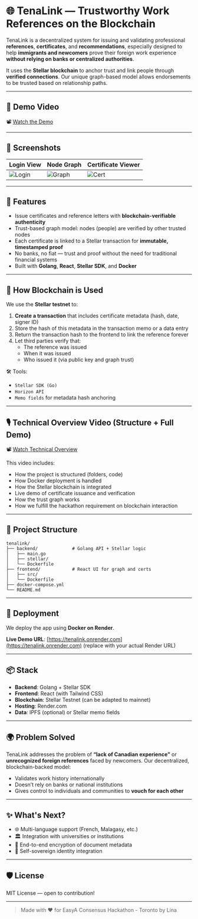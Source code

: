 # 🌐 TenaLink — Trustworthy Work References on the Blockchain

TenaLink is a decentralized system for issuing and validating professional **references**, **certificates**, and **recommendations**, especially designed to help **immigrants and newcomers** prove their foreign work experience **without relying on banks or centralized authorities**.

It uses the **Stellar blockchain** to anchor trust and link people through **verified connections**. Our unique graph-based model allows endorsements to be trusted based on relationship paths.

---

## 🎥 Demo Video

📽️ [Watch the Demo](https://your-demo-video-link.com)

---

## 📸 Screenshots

| Login View | Node Graph | Certificate Viewer |
|------------|------------|--------------------|
| ![Login](./screenshots/login.png) | ![Graph](./screenshots/graph.png) | ![Cert](./screenshots/certificate.png) |

---

## 🚀 Features

- Issue certificates and reference letters with **blockchain-verifiable authenticity**
- Trust-based graph model: nodes (people) are verified by other trusted nodes
- Each certificate is linked to a Stellar transaction for **immutable, timestamped proof**
- No banks, no fiat — trust and proof without the need for traditional financial systems
- Built with **Golang**, **React**, **Stellar SDK**, and **Docker**

---

## 🔗 How Blockchain is Used

We use the **Stellar testnet** to:

1. **Create a transaction** that includes certificate metadata (hash, date, signer ID)
2. Store the hash of this metadata in the transaction memo or a data entry
3. Return the transaction hash to the frontend to link the reference forever
4. Let third parties verify that:
   - The reference was issued
   - When it was issued
   - Who issued it (via public key and graph trust)

🛠️ Tools:
- `Stellar SDK (Go)`
- `Horizon API`
- `Memo fields` for metadata hash anchoring

---

## 🎙️ Technical Overview Video (Structure + Full Demo)

📽️ [Watch Technical Overview](https://your-tech-video-link.com)

This video includes:
- How the project is structured (folders, code)
- How Docker deployment is handled
- How the Stellar blockchain is integrated
- Live demo of certificate issuance and verification
- How the trust graph works
- How we fulfill the hackathon requirement on blockchain interaction

---

## 📁 Project Structure

```text
tenalink/
├── backend/             # Golang API + Stellar logic
│   ├── main.go
│   ├── stellar/
│   └── Dockerfile
├── frontend/            # React UI for graph and certs
│   ├── src/
│   └── Dockerfile
├── docker-compose.yml
└── README.md
```

---

## 🐳 Deployment

We deploy the app using **Docker on Render**.

**Live Demo URL**: [https://tenalink.onrender.com](https://tenalink.onrender.com) (replace with your actual Render URL)

---

## 📦 Stack

- **Backend**: Golang + Stellar SDK
- **Frontend**: React (with Tailwind CSS)
- **Blockchain**: Stellar Testnet (can be adapted to mainnet)
- **Hosting**: Render.com
- **Data**: IPFS (optional) or Stellar memo fields

---

## 🌍 Problem Solved

TenaLink addresses the problem of **“lack of Canadian experience”** or **unrecognized foreign references** faced by newcomers. Our decentralized, blockchain-backed model:
- Validates work history internationally
- Doesn’t rely on banks or national institutions
- Gives control to individuals and communities to **vouch for each other**

---

## ✨ What's Next?

- 🌐 Multi-language support (French, Malagasy, etc.)
- 🏛️ Integration with universities or institutions
- 🔏 End-to-end encryption of document metadata
- 🪪 Self-sovereign identity integration

---

## 🛡️ License

MIT License — open to contribution!

---

> Made with ❤️ for EasyA Consensus Hackathon - Toronto by Lina 